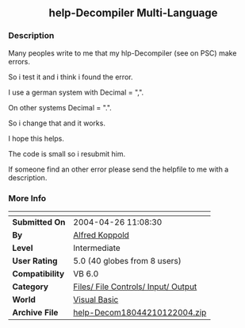 ﻿<div align="center">

## help\-Decompiler Multi\-Language


</div>

### Description

Many peoples write to me that my hlp-Decompiler (see on PSC) make errors.

So i test it and i think i found the error.

I use a german system with Decimal = ",".

On other systems Decimal = ".".

So i change that and it works.

I hope this helps.

The code is small so i resubmit him.

If someone find an other error please send the helpfile to me with a description.
 
### More Info
 


<span>             |<span>
---                |---
**Submitted On**   |2004-04-26 11:08:30
**By**             |[Alfred Koppold](https://github.com/Planet-Source-Code/PSCIndex/blob/master/ByAuthor/alfred-koppold.md)
**Level**          |Intermediate
**User Rating**    |5.0 (40 globes from 8 users)
**Compatibility**  |VB 6\.0
**Category**       |[Files/ File Controls/ Input/ Output](https://github.com/Planet-Source-Code/PSCIndex/blob/master/ByCategory/files-file-controls-input-output__1-3.md)
**World**          |[Visual Basic](https://github.com/Planet-Source-Code/PSCIndex/blob/master/ByWorld/visual-basic.md)
**Archive File**   |[help\-Decom18044210122004\.zip](https://github.com/Planet-Source-Code/alfred-koppold-help-decompiler-multi-language__1-56701/archive/master.zip)








